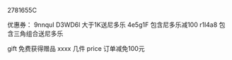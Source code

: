 2781655C


优惠券：
9nnquI
D3WD6l 大于1K送尼多乐
4e5g1F 包含尼多乐减100
r1l4a8 包含三角组合送尼多乐

gift 免费获得赠品 xxxx  几件
price 订单减免100元
